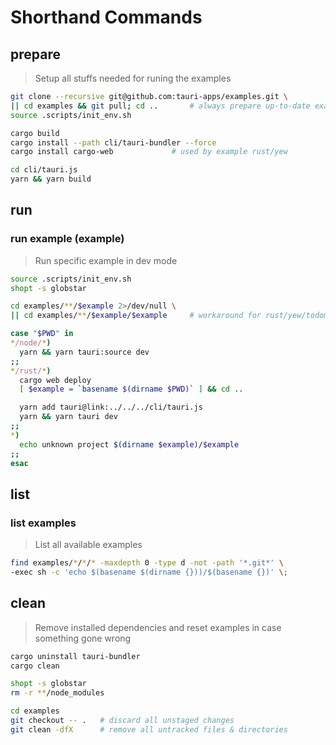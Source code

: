 # Shorthand Commands

## prepare
> Setup all stuffs needed for runing the examples

```sh
git clone --recursive git@github.com:tauri-apps/examples.git \
|| cd examples && git pull; cd .. 		# always prepare up-to-date examples in case it's already available
source .scripts/init_env.sh

cargo build
cargo install --path cli/tauri-bundler --force
cargo install cargo-web 			# used by example rust/yew

cd cli/tauri.js
yarn && yarn build
```

## run

### run example (example)
> Run specific example in dev mode

```sh
source .scripts/init_env.sh
shopt -s globstar

cd examples/**/$example 2>/dev/null \
|| cd examples/**/$example/$example 	# workaround for rust/yew/todomvc/todomvc 

case "$PWD" in
*/node/*)
  yarn && yarn tauri:source dev
;;
*/rust/*)
  cargo web deploy
  [ $example = `basename $(dirname $PWD)` ] && cd ..

  yarn add tauri@link:../../../cli/tauri.js
  yarn && yarn tauri dev
;; 
*)
  echo unknown project $(dirname $example)/$example 
;; 
esac
```

## list

### list examples
> List all available examples

```sh
find examples/*/*/* -maxdepth 0 -type d -not -path '*.git*' \
-exec sh -c 'echo $(basename $(dirname {}))/$(basename {})' \;
```

## clean
> Remove installed dependencies and reset examples in case something gone wrong

```sh
cargo uninstall tauri-bundler
cargo clean

shopt -s globstar
rm -r **/node_modules

cd examples
git checkout -- . 	# discard all unstaged changes
git clean -dfX 		# remove all untracked files & directories
```
